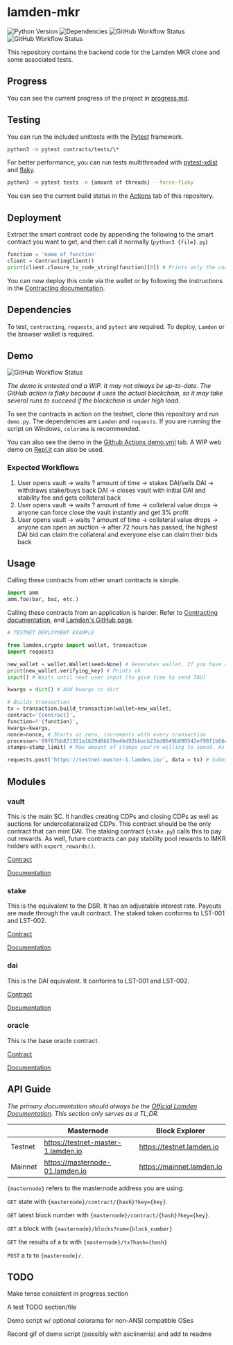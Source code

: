 # lamden-mkr

![Python Version](https://img.shields.io/badge/Python-3.6-blue?style=flat-square)
![Dependencies](https://img.shields.io/badge/Dependencies-contracting%2C%20requests-blue?style=flat-square)
![GitHub Workflow Status](https://img.shields.io/github/workflow/status/throwaway-lamden/lamden-mkr/tests?label=Tests&style=flat-square)
![GitHub Workflow Status](https://img.shields.io/github/workflow/status/throwaway-lamden/lamden-mkr/CodeQL?label=CodeQL&style=flat-square)

This repository contains the backend code for the Lamden MKR clone and some associated tests.

## Progress

You can see the current progress of the project in [progress.md](https://github.com/throwaway-lamden/lamden-mkr/blob/main/documentation/progress.md).

## Testing

You can run the included unittests with the [Pytest](https://pytest.org/) framework.

```bash
python3 -m pytest contracts/tests/\*
```
For better performance, you can run tests multithreaded with [pytest-xdist](https://github.com/pytest-dev/pytest-xdist) and [flaky](https://github.com/box/flaky).

```bash
python3 -m pytest tests -n {amount of threads} --force-flaky
```

You can see the current build status in the [Actions](https://github.com/throwaway-lamden/lamden-mkr/actions) tab of this repository.

## Deployment

Extract the smart contract code by appending the following to the smart contract you want to get, and then call it normally (`python3 {file}.py`)

```python
function = 'name_of_function'
client = ContractingClient()
print(client.closure_to_code_string(function)[0]) # Prints only the code, and not the name of the function
```

You can now deploy this code via the wallet or by following the instructions in the [Contracting documentation](https://contracting.lamden.io/submitting/).

## Dependencies

To test, `contracting`, `requests`, and `pytest` are required. To deploy, `Lamden` or the browser wallet is required.

## Demo

![GitHub Workflow Status](https://img.shields.io/github/workflow/status/throwaway-lamden/lamden-mkr/demo?label=Demo&style=flat-square)

*The demo is untested and a WIP. It may not always be up-to-date. The GitHub action is flaky because it uses the actual blockchain, so it may take several runs to succeed if the blockchain is under high load.*

To see the contracts in action on the testnet, clone this repository and run `demo.py`. The dependencies are `Lamden` and `requests`. If you are running the script on Windows, `colorama` is recommended.

You can also see the demo in the [Github Actions demo.yml](https://github.com/throwaway-lamden/lamden-mkr/actions/workflows/demo.yml) tab. A WIP web demo on [Repl.it](https://replit.com/@testtestlamden/lamden-mkr) can also be used.

### Expected Workflows

1. User opens vault -> waits ? amount of time -> stakes DAI/sells DAI -> withdraws stake/buys back DAI -> closes vault with initial DAI and stability fee and gets collateral back
2. User opens vault -> waits ? amount of time -> collateral value drops -> anyone can force close the vault instantly and get 3% profit
3. User opens vault -> waits ? amount of time -> collateral value drops -> anyone can open an auction -> after 72 hours has passed, the highest DAI bid can claim the collateral and everyone else can claim their bids back
## Usage

Calling these contracts from other smart contracts is simple.
```python
import amm
amm.foo(bar, baz, etc.)
```
Calling these contracts from an application is harder. Refer to [Contracting documentation](https://contracting.lamden.io/), and [Lamden's GitHub page](https://github.com/Lamden/lamden).
```python
# TESTNET DEPLOYMENT EXAMPLE

from lamden.crypto import wallet, transaction
import requests

new_wallet = wallet.Wallet(seed=None) # Generates wallet. If you have an existing sk, put it here
print(new_wallet.verifying_key) # Prints vk
input() # Waits until next user input (to give time to send TAU)

kwargs = dict() # Add kwargs to dict

# Builds transaction
tx = transaction.build_transaction(wallet=new_wallet,
contract='{contract}',
function=f'{function}',
kwargs=kwargs,
nonce=nonce, # Starts at zero, increments with every transaction
processor='89f67bb871351a1629d66676e4bd92bbacb23bd0649b890542ef98f1b664a497', # Masternode address
stamps=stamp_limit) # Max amount of stamps you're willing to spend. As of 2021/02, the TAU/stamp ratio on mainnet is 1:65

requests.post('https://testnet-master-1.lamden.io/', data = tx) # Submits transaction
```

## Modules

### vault

This is the main SC. It handles creating CDPs and closing CDPs as well as auctions for undercollateralized CDPs. This contract should be the only contract that can mint DAI. The staking contract (`stake.py`) calls this to pay out rewards. As well, future contracts can pay stability pool rewards to lMKR holders with `export_rewards()`.

[Contract](https://github.com/throwaway-lamden/lamden-mkr/blob/main/contracts/vault.py)

[Documentation](https://github.com/throwaway-lamden/lamden-mkr/blob/main/documentation/vault.md)

### stake

This is the equivalent to the DSR. It has an adjustable interest rate. Payouts are made through the vault contract. The staked token conforms to LST-001 and LST-002.

[Contract](https://github.com/throwaway-lamden/lamden-mkr/blob/main/contracts/stake.py)

[Documentation](https://github.com/throwaway-lamden/lamden-mkr/blob/main/documentation/stake.md)

### dai

This is the DAI equivalent. It conforms to LST-001 and LST-002.

[Contract](https://github.com/throwaway-lamden/lamden-mkr/blob/main/contracts/dai.py)

[Documentation](https://github.com/throwaway-lamden/lamden-mkr/blob/main/documentation/dai.md)

### oracle

This is the base oracle contract.

[Contract](https://github.com/throwaway-lamden/lamden-mkr/blob/main/contracts/oracle.py)

[Documentation](https://github.com/throwaway-lamden/lamden-mkr/blob/main/documentation/oracle.md)

## API Guide

*The primary documentation should always be the [Official Lamden Documentation](https://docs.lamden.io). This section only serves as a TL;DR.*

|         | Masternode                         | Block Explorer            |
|---------|------------------------------------|---------------------------|
| Testnet | https://testnet-master-1.lamden.io | https://testnet.lamden.io |
| Mainnet | https://masternode-01.lamden.io    | https://mainnet.lamden.io |

`{masternode}` refers to the masternode address you are using:

`GET` state with `{masternode}/contract/{hash}?key={key}`.

`GET` latest block number with `{masternode}/contract/{hash}?key={key}`.

`GET` a block with `{masternode}/blocks?num={block_number}`

`GET` the results of a tx with `{masternode}/tx?hash={hash}`

`POST` a tx to `{masternode}/`.

## TODO

Make tense consistent in progress section

A test TODO section/file

Demo script w/ optional colorama for non-ANSI compatible OSes

Record gif of demo script (possibly with asciinemia) and add to readme
